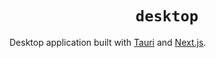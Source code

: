 <div align="center">
  <h1 align="center"><code>desktop</code></h1>
</div>

Desktop application built with [Tauri](https://tauri.app/) and [Next.js](https://nextjs.org/).
